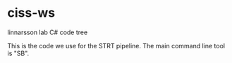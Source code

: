 # ciss-ws
linnarsson lab C# code tree

This is the code we use for the STRT pipeline.
The main command line tool is "SB".
